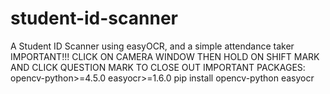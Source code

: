# student-id-scanner
A Student ID Scanner using easyOCR, and a simple attendance taker
IMPORTANT!!! CLICK ON CAMERA WINDOW THEN HOLD ON SHIFT MARK AND CLICK QUESTION MARK TO CLOSE OUT
IMPORTANT PACKAGES: 
opencv-python>=4.5.0
easyocr>=1.6.0
pip install opencv-python easyocr
